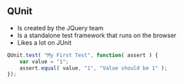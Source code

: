 
## QUnit

* Is created by the JQuery team
* Is a standalone test framework that runs on the browser
* Likes a lot on JUnit

```javascript
QUnit.test( "My First Test", function( assert ) {
    var value = "1";
    assert.equal( value, "1", "Value should be 1" );
});
```